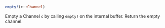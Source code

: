 ```julia
empty!(c::Channel)
```

Empty a Channel `c` by calling `empty!` on the internal buffer. Return the empty channel.
